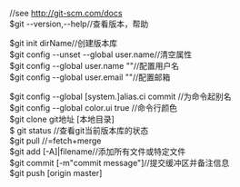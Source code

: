 //see http://git-scm.com/docs  
$git --version,--help//查看版本，帮助

$git init dirName//创建版本库  
$git config --unset --global user.name//清空属性  
$git config --global user.name ""//配置用户名   
$git config --global user.email ""//配置邮箱  

$git config --global [system.]alias.ci commit //为命令起别名  
$git config --global color.ui true //命令行颜色  
$git clone git地址 [本地目录]  
$ git status //查看git当前版本库的状态           
$git pull //=fetch+merge      
$git add [-A]|filename//添加所有文件或特定文件    
$git commit [-m"commit message"]//提交缓冲区并备注信息   
$git push [origin master]   
